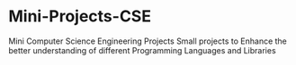 # Mini-Projects-CSE
Mini Computer Science Engineering Projects
Small projects to Enhance the better understanding of different Programming Languages and Libraries
